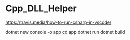 # Cpp_DLL_Helper

https://travis.media/how-to-run-csharp-in-vscode/

dotnet new console -o app
cd app
dotnet run
dotnet build
